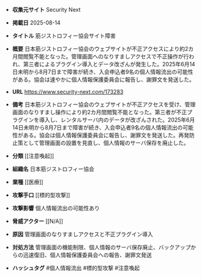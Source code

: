 - **収集元サイト**
Security Next

- **掲載日**
2025-08-14

- **タイトル**
筋ジストロフィー協会サイト障害

- **概要**
日本筋ジストロフィー協会のウェブサイトが不正アクセスにより約2カ月間閲覧不能となった。管理画面へのなりすましアクセスで不正操作が行われ、第三者によるプラグイン導入とデータ改ざんが発生した。2025年6月14日未明から8月7日まで障害が続き、入会申込者9名の個人情報流出の可能性がある。協会は速やかに個人情報保護委員会に報告し、謝罪文を発送した。

- **URL**
https://www.security-next.com/173283

- **備考**
日本筋ジストロフィー協会のウェブサイトが不正アクセスを受け、管理画面のなりすまし操作により約2カ月間閲覧不能となった。第三者が不正プラグインを導入し、レンタルサーバ内のデータが改ざんされた。2025年6月14日未明から8月7日まで障害が続き、入会申込者9名の個人情報流出の可能性がある。協会は個人情報保護委員会に報告し、謝罪文を発送した。再発防止策として管理画面の設置を見直し、個人情報のサーバ保存を廃止した。

- **分類**
[[注意喚起]]

- **組織名**
日本筋ジストロフィー協会

- **業種**
[[医療]]

- **攻撃手口**
[[標的型攻撃]]

- **攻撃影響**
個人情報流出の可能性あり

- **脅威アクター**
[[N/A]]

- **原因**
管理画面のなりすましアクセスと不正プラグイン導入

- **対処方法**
管理画面の機能制限、個人情報のサーバ保存廃止、バックアップからの迅速復旧、個人情報保護委員会への報告、謝罪文発送

- **ハッシュタグ**
#個人情報流出 #標的型攻撃 #注意喚起

